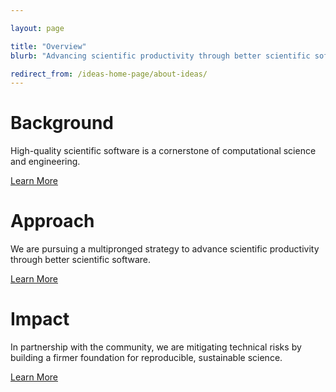 ```yaml
---

layout: page

title: "Overview"
blurb: "Advancing scientific productivity through better scientific software"

redirect_from: /ideas-home-page/about-ideas/
---
```





<!-- Page Content -->
<!-- ---------------------------------------------------------------------- -->

# Background

High-quality scientific software is a cornerstone of computational science and engineering.

<a href="/overview/background">Learn More</a>


# Approach

We are pursuing a multipronged strategy to advance scientific productivity through better scientific software.

<a href="/overview/approach">Learn More</a>


# Impact

In partnership with the community, we are mitigating technical risks by building a firmer foundation for reproducible, sustainable science.

<a href="/overview/impact">Learn More</a>